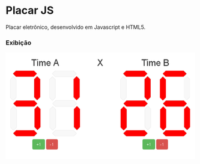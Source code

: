 # Placar JS

Placar eletrônico, desenvolvido em Javascript e HTML5.

### Exibição
![Exibicao](https://raw.githubusercontent.com/douglasgusson/placar-js/master/img/print.png?raw=true "Desktop")
